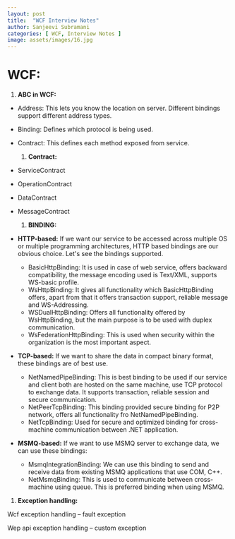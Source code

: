 ```yaml
---
layout: post
title:  "WCF Interview Notes"
author: Sanjeevi Subramani
categories: [ WCF, Interview Notes ]
image: assets/images/16.jpg
---
```


# **WCF:**

  1. **ABC in WCF:**

- Address: This lets you know the location on server. Different bindings support different address types.
- Binding: Defines which protocol is being used.
- Contract: This defines each method exposed from service.

    1. **Contract:**

- ServiceContract
- OperationContract
- DataContract
- MessageContract

    1. **BINDING:**

- **HTTP-based:** If we want our service to be accessed across multiple OS or multiple programming architectures, HTTP based bindings are our obvious choice. Let&#39;s see the bindings supported.
  - BasicHttpBinding: It is used in case of web service, offers backward compatibility, the message encoding used is Text/XML, supports WS-basic profile.
  - WsHttpBinding: It gives all functionality which BasicHttpBinding offers, apart from that it offers transaction support, reliable message and WS-Addressing.
  - WSDualHttpBinding: Offers all functionality offered by WsHttpBinding, but the main purpose is to be used with duplex communication.
  - WsFederationHttpBinding: This is used when security within the organization is the most important aspect.
- **TCP-based:** If we want to share the data in compact binary format, these bindings are of best use.
  - NetNamedPipeBinding: This is best binding to be used if our service and client both are hosted on the same machine, use TCP protocol to exchange data. It supports transaction, reliable session and secure communication.
  - NetPeerTcpBinding: This binding provided secure binding for P2P network, offers all functionality fro NetNamedPipeBinding.
  - NetTcpBinding: Used for secure and optimized binding for cross-machine communication between .NET application.

- **MSMQ-based:** If we want to use MSMQ server to exchange data, we can use these bindings:

  - MsmqIntegrationBinding: We can use this binding to send and receive data from existing MSMQ applications that use COM, C++.
  - NetMsmqBinding: This is used to communicate between cross-machine using queue. This is preferred binding when using MSMQ.

1. **Exception handling:**

Wcf exception handling – fault exception

Wep api exception handling – custom exception